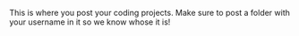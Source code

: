 This is where you post your coding projects. Make sure to post a folder with your username in it so we know whose it is!